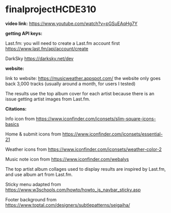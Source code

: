 # finalprojectHCDE310

**video link:** 
https://www.youtube.com/watch?v=pGSuEAqHg7Y


**getting API keys:**

Last.fm: 
you will need to create a Last.fm account first
https://www.last.fm/api/account/create

DarkSky
https://darksky.net/dev

**website:**

link to website: https://musicweather.appspot.com/
the website only goes back 3,000 tracks (usually around a month, for users I tested)

The results use the top album cover for each artist because there is an issue getting artist images from Last.fm.

**Citations:**

Info icon from https://www.iconfinder.com/iconsets/slim-square-icons-basics

Home & submit icons from https://www.iconfinder.com/iconsets/essential-21

Weather icons from https://www.iconfinder.com/iconsets/weather-color-2

Music note icon from https://www.iconfinder.com/webalys

The top artist album collages used to display results are inspired by Last.fm, and use album art from Last.fm.

Sticky menu adapted from https://www.w3schools.com/howto/howto_js_navbar_sticky.asp

Footer background from https://www.toptal.com/designers/subtlepatterns/seigaiha/
